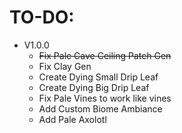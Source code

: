 TO-DO:
=

- V1.0.0
  - ~~Fix Pale Cave Ceiling Patch Gen~~
  - Fix Clay Gen
  - Create Dying Small Drip Leaf
  - Create Dying Big Drip Leaf
  - Fix Pale Vines to work like vines
  - Add Custom Biome Ambiance
  - Add Pale Axolotl